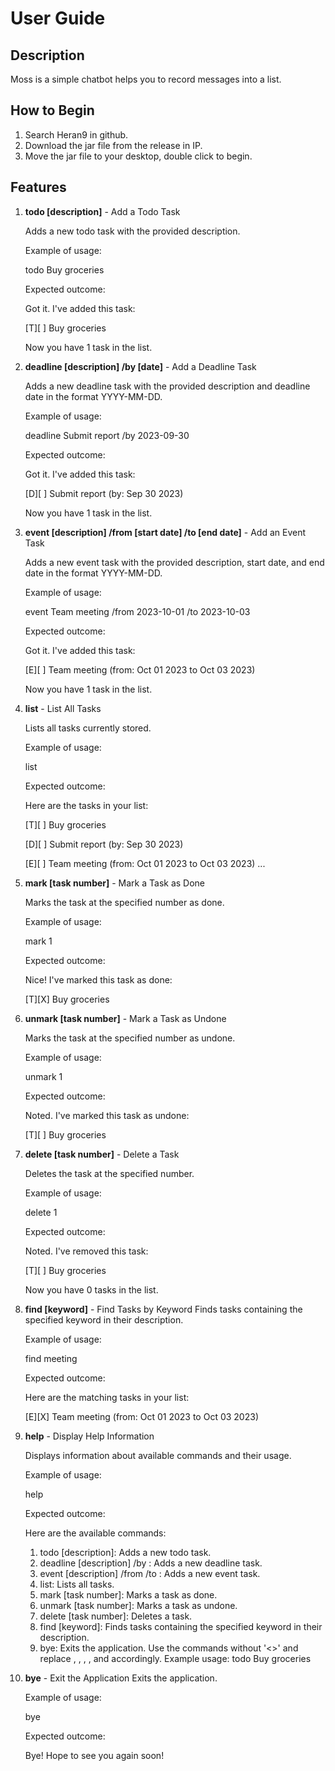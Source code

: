 # User Guide

## Description
Moss is a simple chatbot helps you to record messages into a list.

## How to Begin

1. Search Heran9 in github.
2. Download the jar file from the release in IP.
3. Move the jar file to your desktop, double click to begin.

## Features

1. **todo [description]** - Add a Todo Task

   Adds a new todo task with the provided description.
   
   Example of usage:
   
   todo Buy groceries
   
   Expected outcome:

   Got it. I've added this task:

   [T][ ] Buy groceries

   Now you have 1 task in the list.


2. **deadline [description] /by [date]** - Add a Deadline Task

   Adds a new deadline task with the provided description and deadline date in the format YYYY-MM-DD.
   
   Example of usage:
   
   deadline Submit report /by 2023-09-30
   
   Expected outcome:

   Got it. I've added this task:

   [D][ ] Submit report (by: Sep 30 2023)

   Now you have 1 task in the list.


3. **event [description] /from [start date] /to [end date]** - Add an Event Task

   Adds a new event task with the provided description, start date, and end date in the format YYYY-MM-DD.
   
   Example of usage:
   
   event Team meeting /from 2023-10-01 /to 2023-10-03
   
   Expected outcome:

   Got it. I've added this task:

   [E][ ] Team meeting (from: Oct 01 2023 to Oct 03 2023)

   Now you have 1 task in the list.


4. **list** - List All Tasks

   Lists all tasks currently stored.

   Example of usage:
   
   list
   
   Expected outcome:

   Here are the tasks in your list:

   [T][ ] Buy groceries

   [D][ ] Submit report (by: Sep 30 2023)

   [E][ ] Team meeting (from: Oct 01 2023 to Oct 03 2023)
   ...


5. **mark [task number]** - Mark a Task as Done

   Marks the task at the specified number as done.

   Example of usage:
   
   mark 1
   
   Expected outcome:

   Nice! I've marked this task as done:

   [T][X] Buy groceries
  
 
6. **unmark [task number]** - Mark a Task as Undone

   Marks the task at the specified number as undone.

   Example of usage:
   
   unmark 1
   
   Expected outcome:

   Noted. I've marked this task as undone:

   [T][ ] Buy groceries


7. **delete [task number]** - Delete a Task
   
   Deletes the task at the specified number.
   
   Example of usage:
   
   delete 1
   
   Expected outcome:

   Noted. I've removed this task:

   [T][ ] Buy groceries

   Now you have 0 tasks in the list.


8. **find [keyword]** - Find Tasks by Keyword
   Finds tasks containing the specified keyword in their description.
   
   Example of usage:
   
   find meeting
   
   Expected outcome:

   Here are the matching tasks in your list:

   [E][X] Team meeting (from: Oct 01 2023 to Oct 03 2023)


9. **help** - Display Help Information

   Displays information about available commands and their usage.
   
   Example of usage:
   
   help
   
   Expected outcome:

   Here are the available commands:
   1. todo [description]: Adds a new todo task.
   2. deadline [description] /by <date>: Adds a new deadline task.
   3. event [description] /from <start date> /to <end date>: Adds a new event task.
   4. list: Lists all tasks.
   5. mark [task number]: Marks a task as done.
   6. unmark [task number]: Marks a task as undone.
   7. delete [task number]: Deletes a task.
   8. find [keyword]: Finds tasks containing the specified keyword in their description.
   9. bye: Exits the application.
      Use the commands without '<>' and replace <description>, <date>, <start date>, <end date>, and <task number> accordingly.
      Example usage: todo Buy groceries


10. **bye** - Exit the Application
    Exits the application.

    Example of usage:

    bye

    Expected outcome:

    Bye! Hope to see you again soon!
